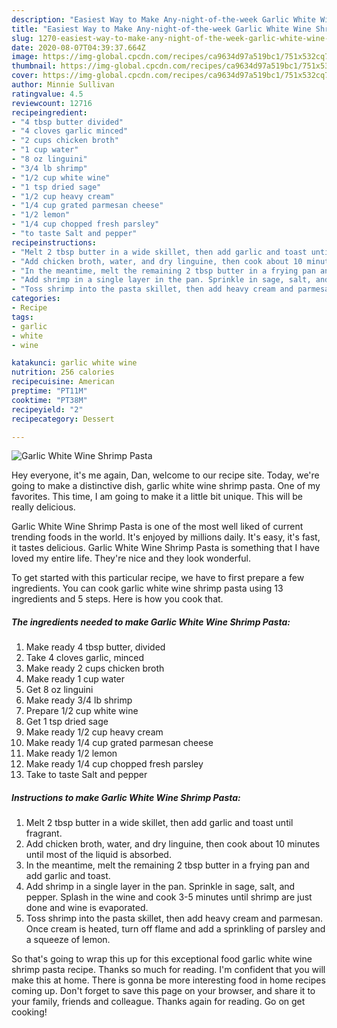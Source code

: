 ```yaml
---
description: "Easiest Way to Make Any-night-of-the-week Garlic White Wine Shrimp Pasta"
title: "Easiest Way to Make Any-night-of-the-week Garlic White Wine Shrimp Pasta"
slug: 1270-easiest-way-to-make-any-night-of-the-week-garlic-white-wine-shrimp-pasta
date: 2020-08-07T04:39:37.664Z
image: https://img-global.cpcdn.com/recipes/ca9634d97a519bc1/751x532cq70/garlic-white-wine-shrimp-pasta-recipe-main-photo.jpg
thumbnail: https://img-global.cpcdn.com/recipes/ca9634d97a519bc1/751x532cq70/garlic-white-wine-shrimp-pasta-recipe-main-photo.jpg
cover: https://img-global.cpcdn.com/recipes/ca9634d97a519bc1/751x532cq70/garlic-white-wine-shrimp-pasta-recipe-main-photo.jpg
author: Minnie Sullivan
ratingvalue: 4.5
reviewcount: 12716
recipeingredient:
- "4 tbsp butter divided"
- "4 cloves garlic minced"
- "2 cups chicken broth"
- "1 cup water"
- "8 oz linguini"
- "3/4 lb shrimp"
- "1/2 cup white wine"
- "1 tsp dried sage"
- "1/2 cup heavy cream"
- "1/4 cup grated parmesan cheese"
- "1/2 lemon"
- "1/4 cup chopped fresh parsley"
- "to taste Salt and pepper"
recipeinstructions:
- "Melt 2 tbsp butter in a wide skillet, then add garlic and toast until fragrant."
- "Add chicken broth, water, and dry linguine, then cook about 10 minutes until most of the liquid is absorbed."
- "In the meantime, melt the remaining 2 tbsp butter in a frying pan and add garlic and toast."
- "Add shrimp in a single layer in the pan. Sprinkle in sage, salt, and pepper. Splash in the wine and cook 3-5 minutes until shrimp are just done and wine is evaporated."
- "Toss shrimp into the pasta skillet, then add heavy cream and parmesan. Once cream is heated, turn off flame and add a sprinkling of parsley and a squeeze of lemon."
categories:
- Recipe
tags:
- garlic
- white
- wine

katakunci: garlic white wine 
nutrition: 256 calories
recipecuisine: American
preptime: "PT11M"
cooktime: "PT38M"
recipeyield: "2"
recipecategory: Dessert

---
```



![Garlic White Wine Shrimp Pasta](https://img-global.cpcdn.com/recipes/ca9634d97a519bc1/751x532cq70/garlic-white-wine-shrimp-pasta-recipe-main-photo.jpg)

Hey everyone, it's me again, Dan, welcome to our recipe site. Today, we're going to make a distinctive dish, garlic white wine shrimp pasta. One of my favorites. This time, I am going to make it a little bit unique. This will be really delicious.



Garlic White Wine Shrimp Pasta is one of the most well liked of current trending foods in the world. It's enjoyed by millions daily. It's easy, it's fast, it tastes delicious. Garlic White Wine Shrimp Pasta is something that I have loved my entire life. They're nice and they look wonderful.


To get started with this particular recipe, we have to first prepare a few ingredients. You can cook garlic white wine shrimp pasta using 13 ingredients and 5 steps. Here is how you cook that.

<!--inarticleads1-->

##### The ingredients needed to make Garlic White Wine Shrimp Pasta:

1. Make ready 4 tbsp butter, divided
1. Take 4 cloves garlic, minced
1. Make ready 2 cups chicken broth
1. Make ready 1 cup water
1. Get 8 oz linguini
1. Make ready 3/4 lb shrimp
1. Prepare 1/2 cup white wine
1. Get 1 tsp dried sage
1. Make ready 1/2 cup heavy cream
1. Make ready 1/4 cup grated parmesan cheese
1. Make ready 1/2 lemon
1. Make ready 1/4 cup chopped fresh parsley
1. Take to taste Salt and pepper




<!--inarticleads2-->

##### Instructions to make Garlic White Wine Shrimp Pasta:

1. Melt 2 tbsp butter in a wide skillet, then add garlic and toast until fragrant.
1. Add chicken broth, water, and dry linguine, then cook about 10 minutes until most of the liquid is absorbed.
1. In the meantime, melt the remaining 2 tbsp butter in a frying pan and add garlic and toast.
1. Add shrimp in a single layer in the pan. Sprinkle in sage, salt, and pepper. Splash in the wine and cook 3-5 minutes until shrimp are just done and wine is evaporated.
1. Toss shrimp into the pasta skillet, then add heavy cream and parmesan. Once cream is heated, turn off flame and add a sprinkling of parsley and a squeeze of lemon.




So that's going to wrap this up for this exceptional food garlic white wine shrimp pasta recipe. Thanks so much for reading. I'm confident that you will make this at home. There is gonna be more interesting food in home recipes coming up. Don't forget to save this page on your browser, and share it to your family, friends and colleague. Thanks again for reading. Go on get cooking!
